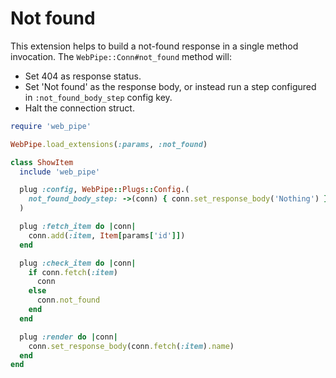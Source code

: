 # Not found

This extension helps to build a not-found response in a single method
invocation. The `WebPipe::Conn#not_found` method will:

- Set 404 as response status.
- Set 'Not found' as the response body, or instead run a step configured in
`:not_found_body_step` config key.
- Halt the connection struct.

```ruby
require 'web_pipe'

WebPipe.load_extensions(:params, :not_found)

class ShowItem
  include 'web_pipe'

  plug :config, WebPipe::Plugs::Config.(
    not_found_body_step: ->(conn) { conn.set_response_body('Nothing') }
  )

  plug :fetch_item do |conn|
    conn.add(:item, Item[params['id']])
  end

  plug :check_item do |conn|
    if conn.fetch(:item)
      conn
    else
      conn.not_found
    end
  end

  plug :render do |conn|
    conn.set_response_body(conn.fetch(:item).name)
  end
end
```
